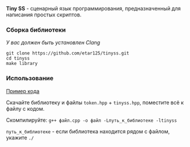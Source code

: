 **Tiny SS** - сценарный язык программирования, предназначенный для написания простых скриптов.

### Сборка библиотеки
*У вас должен быть установлен Clang*
```
git clone https://github.com/etar125/tinyss.git
cd tinyss
make library
```

### Использование

[Пример кода](https://github.com/etar125/tinyss/blob/main/test.cpp)  

Скачайте библиотеку и файлы ``token.hpp`` + ``tinyss.hpp``, поместите всё к файлу с кодом.  

Скомпилируйте: ``g++ файл.cpp -o файл -Lпуть_к_библиотеке -ltinyss``  

``путь_к_библиотеке`` - если библиотека находится рядом с файлом, укажите ``./``